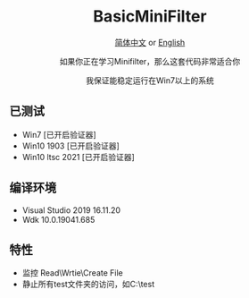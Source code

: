 <div align="center">

# BasicMiniFilter

[简体中文](README-zh.md) or [English](README.md)  

如果你正在学习Minifilter，那么这套代码非常适合你

我保证能稳定运行在Win7以上的系统

</div>




## 已测试
- Win7 [已开启验证器]
- Win10 1903 [已开启验证器]
- Win10 ltsc 2021 [已开启验证器]

## 编译环境
- Visual Studio 2019 16.11.20
- Wdk 10.0.19041.685

## 特性
- 监控 Read\Wrtie\Create File
- 静止所有test文件夹的访问，如C:\\test
